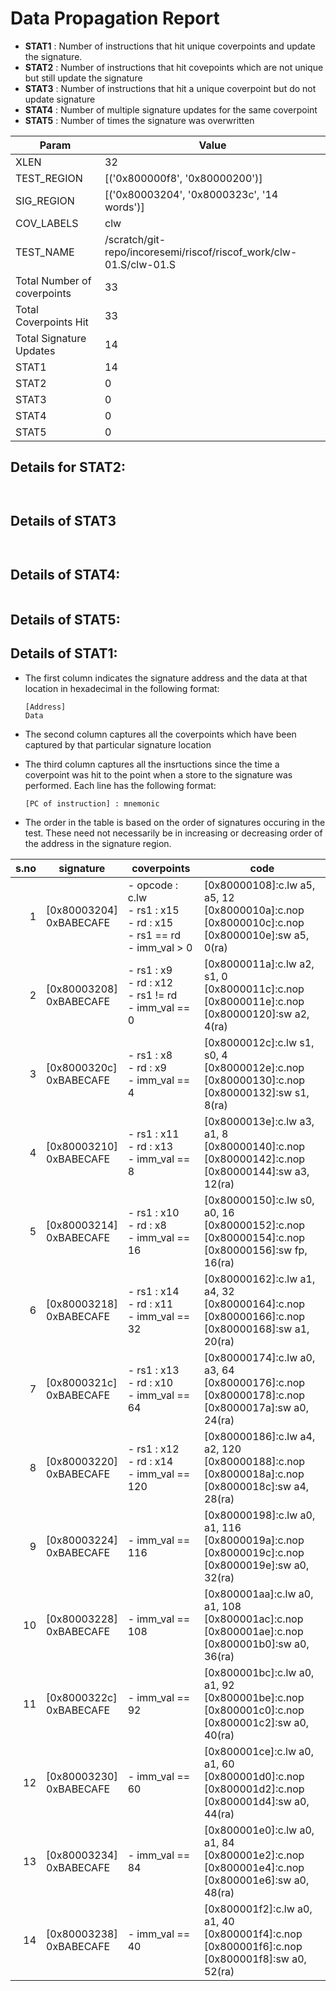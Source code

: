 
# Data Propagation Report

- **STAT1** : Number of instructions that hit unique coverpoints and update the signature.
- **STAT2** : Number of instructions that hit covepoints which are not unique but still update the signature
- **STAT3** : Number of instructions that hit a unique coverpoint but do not update signature
- **STAT4** : Number of multiple signature updates for the same coverpoint
- **STAT5** : Number of times the signature was overwritten

| Param                     | Value    |
|---------------------------|----------|
| XLEN                      | 32      |
| TEST_REGION               | [('0x800000f8', '0x80000200')]      |
| SIG_REGION                | [('0x80003204', '0x8000323c', '14 words')]      |
| COV_LABELS                | clw      |
| TEST_NAME                 | /scratch/git-repo/incoresemi/riscof/riscof_work/clw-01.S/clw-01.S    |
| Total Number of coverpoints| 33     |
| Total Coverpoints Hit     | 33      |
| Total Signature Updates   | 14      |
| STAT1                     | 14      |
| STAT2                     | 0      |
| STAT3                     | 0     |
| STAT4                     | 0     |
| STAT5                     | 0     |

## Details for STAT2:

```


```

## Details of STAT3

```


```

## Details of STAT4:

```

```

## Details of STAT5:



## Details of STAT1:

- The first column indicates the signature address and the data at that location in hexadecimal in the following format: 
  ```
  [Address]
  Data
  ```

- The second column captures all the coverpoints which have been captured by that particular signature location

- The third column captures all the insrtuctions since the time a coverpoint was
  hit to the point when a store to the signature was performed. Each line has
  the following format:
  ```
  [PC of instruction] : mnemonic
  ```
- The order in the table is based on the order of signatures occuring in the
  test. These need not necessarily be in increasing or decreasing order of the
  address in the signature region.

|s.no|        signature         |                                     coverpoints                                     |                                                     code                                                      |
|---:|--------------------------|-------------------------------------------------------------------------------------|---------------------------------------------------------------------------------------------------------------|
|   1|[0x80003204]<br>0xBABECAFE|- opcode : c.lw<br> - rs1 : x15<br> - rd : x15<br> - rs1 == rd<br> - imm_val > 0<br> |[0x80000108]:c.lw a5, a5, 12<br> [0x8000010a]:c.nop<br> [0x8000010c]:c.nop<br> [0x8000010e]:sw a5, 0(ra)<br>   |
|   2|[0x80003208]<br>0xBABECAFE|- rs1 : x9<br> - rd : x12<br> - rs1 != rd<br> - imm_val == 0<br>                     |[0x8000011a]:c.lw a2, s1, 0<br> [0x8000011c]:c.nop<br> [0x8000011e]:c.nop<br> [0x80000120]:sw a2, 4(ra)<br>    |
|   3|[0x8000320c]<br>0xBABECAFE|- rs1 : x8<br> - rd : x9<br> - imm_val == 4<br>                                      |[0x8000012c]:c.lw s1, s0, 4<br> [0x8000012e]:c.nop<br> [0x80000130]:c.nop<br> [0x80000132]:sw s1, 8(ra)<br>    |
|   4|[0x80003210]<br>0xBABECAFE|- rs1 : x11<br> - rd : x13<br> - imm_val == 8<br>                                    |[0x8000013e]:c.lw a3, a1, 8<br> [0x80000140]:c.nop<br> [0x80000142]:c.nop<br> [0x80000144]:sw a3, 12(ra)<br>   |
|   5|[0x80003214]<br>0xBABECAFE|- rs1 : x10<br> - rd : x8<br> - imm_val == 16<br>                                    |[0x80000150]:c.lw s0, a0, 16<br> [0x80000152]:c.nop<br> [0x80000154]:c.nop<br> [0x80000156]:sw fp, 16(ra)<br>  |
|   6|[0x80003218]<br>0xBABECAFE|- rs1 : x14<br> - rd : x11<br> - imm_val == 32<br>                                   |[0x80000162]:c.lw a1, a4, 32<br> [0x80000164]:c.nop<br> [0x80000166]:c.nop<br> [0x80000168]:sw a1, 20(ra)<br>  |
|   7|[0x8000321c]<br>0xBABECAFE|- rs1 : x13<br> - rd : x10<br> - imm_val == 64<br>                                   |[0x80000174]:c.lw a0, a3, 64<br> [0x80000176]:c.nop<br> [0x80000178]:c.nop<br> [0x8000017a]:sw a0, 24(ra)<br>  |
|   8|[0x80003220]<br>0xBABECAFE|- rs1 : x12<br> - rd : x14<br> - imm_val == 120<br>                                  |[0x80000186]:c.lw a4, a2, 120<br> [0x80000188]:c.nop<br> [0x8000018a]:c.nop<br> [0x8000018c]:sw a4, 28(ra)<br> |
|   9|[0x80003224]<br>0xBABECAFE|- imm_val == 116<br>                                                                 |[0x80000198]:c.lw a0, a1, 116<br> [0x8000019a]:c.nop<br> [0x8000019c]:c.nop<br> [0x8000019e]:sw a0, 32(ra)<br> |
|  10|[0x80003228]<br>0xBABECAFE|- imm_val == 108<br>                                                                 |[0x800001aa]:c.lw a0, a1, 108<br> [0x800001ac]:c.nop<br> [0x800001ae]:c.nop<br> [0x800001b0]:sw a0, 36(ra)<br> |
|  11|[0x8000322c]<br>0xBABECAFE|- imm_val == 92<br>                                                                  |[0x800001bc]:c.lw a0, a1, 92<br> [0x800001be]:c.nop<br> [0x800001c0]:c.nop<br> [0x800001c2]:sw a0, 40(ra)<br>  |
|  12|[0x80003230]<br>0xBABECAFE|- imm_val == 60<br>                                                                  |[0x800001ce]:c.lw a0, a1, 60<br> [0x800001d0]:c.nop<br> [0x800001d2]:c.nop<br> [0x800001d4]:sw a0, 44(ra)<br>  |
|  13|[0x80003234]<br>0xBABECAFE|- imm_val == 84<br>                                                                  |[0x800001e0]:c.lw a0, a1, 84<br> [0x800001e2]:c.nop<br> [0x800001e4]:c.nop<br> [0x800001e6]:sw a0, 48(ra)<br>  |
|  14|[0x80003238]<br>0xBABECAFE|- imm_val == 40<br>                                                                  |[0x800001f2]:c.lw a0, a1, 40<br> [0x800001f4]:c.nop<br> [0x800001f6]:c.nop<br> [0x800001f8]:sw a0, 52(ra)<br>  |
